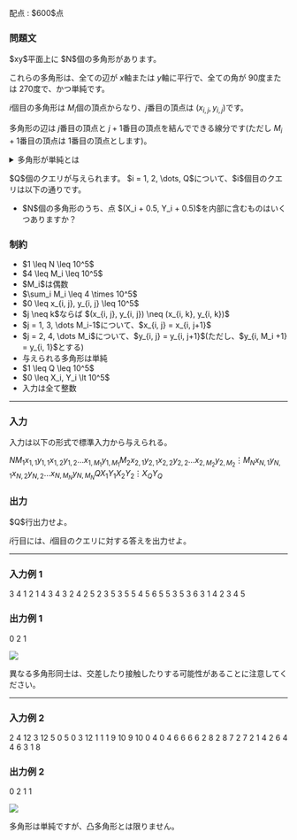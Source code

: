 
<div>

<span>

<span>

<p>
配点 : $600$点
</p>

<div>

<section>

### **問題文**

<p>
$xy$平面上に $N$個の多角形があります。

これらの多角形は、全ての辺が $x$軸または $y$軸に平行で、全ての角が $90$度または $270$度で、かつ単純です。

$i$個目の多角形は $M_i$個の頂点からなり、$j$番目の頂点は $(x_{i, j}, y_{i, j})$です。

多角形の辺は $j$番目の頂点と $j+1$番目の頂点を結んでできる線分です(ただし $M_i+1$番目の頂点は $1$番目の頂点とします)。  
</p>

<details>

<summary>
多角形が単純とは
</summary>

<p>
連続しないどの $2$辺も共通部分を持たない(すなわち交差も接触もしない)とき、その多角形を単純といいます。

</p>

</details>

<p>
$Q$個のクエリが与えられます。
$i = 1, 2, \dots, Q$について、$i$個目のクエリは以下の通りです。
</p>

<ul>

<li>
$N$個の多角形のうち、点 $(X_i + 0.5, Y_i + 0.5)$を内部に含むものはいくつありますか？ 
</li>

</ul>

</section>

</div>

<div>

<section>

### **制約**

<ul>

<li>
$1 \leq N \leq 10^5$
</li>

<li>
$4 \leq M_i \leq 10^5$
</li>

<li>
$M_i$は偶数
</li>

<li>
$\sum_i M_i \leq 4 \times 10^5$
</li>

<li>
$0 \leq x_{i, j}, y_{i, j} \leq 10^5$
</li>

<li>
$j \neq k$ならば $(x_{i, j}, y_{i, j}) \neq (x_{i, k}, y_{i, k})$
</li>

<li>
$j = 1, 3, \dots M_i-1$について、$x_{i, j} = x_{i, j+1}$
</li>

<li>
$j = 2, 4, \dots M_i$について、$y_{i, j} = y_{i, j+1}$(ただし、$y_{i, M_i +1} = y_{i, 1}$とする)
</li>

<li>
与えられる多角形は単純
</li>

<li>
$1 \leq Q \leq 10^5$
</li>

<li>
$0 \leq X_i, Y_i \lt 10^5$
</li>

<li>
入力は全て整数
</li>

</ul>

</section>

</div>

---

<div>

<div>

<section>

### **入力**

<p>
入力は以下の形式で標準入力から与えられる。
</p>

<div>

$N$$M_1$$x_{1, 1}$$y_{1, 1}$$x_{1, 2}$$y_{1, 2}$$\dots$$x_{1, M_1}$$y_{1, M_1}$$M_2$$x_{2, 1}$$y_{2, 1}$$x_{2, 2}$$y_{2, 2}$$\dots$$x_{2, M_2}$$y_{2, M_2}$$\vdots$$M_N$$x_{N, 1}$$y_{N, 1}$$x_{N, 2}$$y_{N, 2}$$\dots$$x_{N, M_N}$$y_{N, M_N}$$Q$$X_1$$Y_1$$X_2$$Y_2$$\vdots$$X_Q$$Y_Q$
</div>

</section>

</div>

<div>

<section>

### **出力**

<p>
$Q$行出力せよ。

$i$行目には、$i$個目のクエリに対する答えを出力せよ。
</p>

</section>

</div>

</div>

---

<div>

<section>

### **入力例 1**

<div>

3
4
1 2 1 4 3 4 3 2
4
2 5 2 3 5 3 5 5
4
5 6 5 5 3 5 3 6
3
1 4
2 3
4 5

</div>

</section>

</div>

<div>

<section>

### **出力例 1**

<div>

0
2
1

</div>

<p>

<img src="https://img.atcoder.jp/ghi/5fccf008dddd93f10ebfc7f13d04a0e0.png">

</img>


異なる多角形同士は、交差したり接触したりする可能性があることに注意してください。
</p>

</section>

</div>

---

<div>

<section>

### **入力例 2**

<div>

2
4
12 3 12 5 0 5 0 3
12
1 1 1 9 10 9 10 0 4 0 4 6 6 6 6 2 8 2 8 7 2 7 2 1
4
2 6
4 4
6 3
1 8

</div>

</section>

</div>

<div>

<section>

### **出力例 2**

<div>

0
2
1
1

</div>

<p>

<img src="https://img.atcoder.jp/ghi/1c97f791a2aadcf5637b1f10736fb820.png">

</img>


多角形は単純ですが、凸多角形とは限りません。
</p>

</section>

</div>

</span>

</span>

</div>
